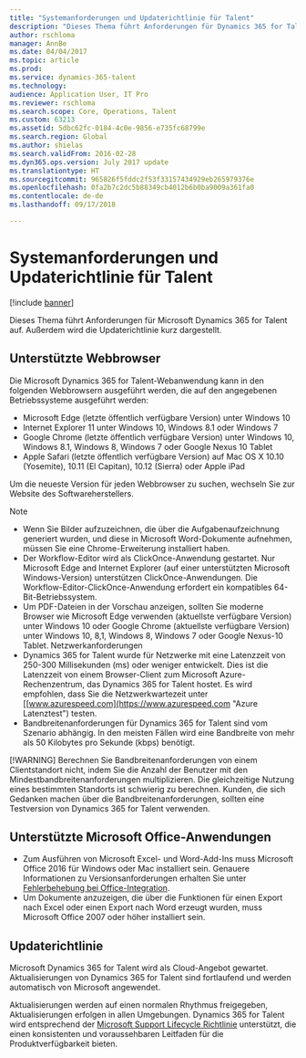 ```yaml
---
title: "Systemanforderungen und Updaterichtlinie für Talent"
description: "Dieses Thema führt Anforderungen für Dynamics 365 for Talent auf. Außerdem wird die Updaterichtlinie kurz dargestellt."
author: rschloma
manager: AnnBe
ms.date: 04/04/2017
ms.topic: article
ms.prod: 
ms.service: dynamics-365-talent
ms.technology: 
audience: Application User, IT Pro
ms.reviewer: rschloma
ms.search.scope: Core, Operations, Talent
ms.custom: 63213
ms.assetid: 5dbc62fc-0184-4c0e-9856-e735fc68799e
ms.search.region: Global
ms.author: shielas
ms.search.validFrom: 2016-02-28
ms.dyn365.ops.version: July 2017 update
ms.translationtype: HT
ms.sourcegitcommit: 965826f5fddc2f53f33157434929eb265979376e
ms.openlocfilehash: 0fa2b7c2dc5b88349cb4012b6b0ba9009a361fa0
ms.contentlocale: de-de
ms.lasthandoff: 09/17/2018

---
```


# <a name="talent-system-requirements-and-update-policy"></a>Systemanforderungen und Updaterichtlinie für Talent

[!include [banner](includes/banner.md)]

Dieses Thema führt Anforderungen für Microsoft Dynamics 365 for Talent auf. Außerdem wird die Updaterichtlinie kurz dargestellt.

## <a name="supported-web-browsers"></a>Unterstützte Webbrowser

Die Microsoft Dynamics 365 for Talent-Webanwendung kann in den folgenden Webbrowsern ausgeführt werden, die auf den angegebenen Betriebssysteme ausgeführt werden: 

*   Microsoft Edge (letzte öffentlich verfügbare Version) unter Windows 10
*   Internet Explorer 11 unter Windows 10, Windows 8.1 oder Windows 7
*   Google Chrome (letzte öffentlich verfügbare Version) unter Windows 10, Windows 8.1, Windows 8, Windows 7 oder Google Nexus 10 Tablet
*   Apple Safari (letzte öffentlich verfügbare Version) auf Mac OS X 10.10 (Yosemite), 10.11 (El Capitan), 10.12 (Sierra) oder Apple iPad

Um die neueste Version für jeden Webbrowser zu suchen, wechseln Sie zur Website des Softwareherstellers. 

> [!NOTE]
> * Wenn Sie Bilder aufzuzeichnen, die über die Aufgabenaufzeichnung generiert wurden, und diese in Microsoft Word-Dokumente aufnehmen, müssen Sie eine Chrome-Erweiterung installiert haben. 
> * Der Workflow-Editor wird als ClickOnce-Anwendung gestartet. Nur Microsoft Edge and Internet Explorer (auf einer unterstützten Microsoft Windows-Version) unterstützen ClickOnce-Anwendungen. Die Workflow-Editor-ClickOnce-Anwendung erfordert ein kompatibles 64-Bit-Betriebssystem.
> * Um PDF-Dateien in der Vorschau anzeigen, sollten Sie moderne Browser wie Microsoft Edge verwenden (aktuellste verfügbare Version) unter Windows 10 oder Google Chrome (aktuellste verfügbare Version) unter Windows 10, 8,1, Windows 8, Windows 7 oder Google Nexus-10 Tablet.
>   Netzwerkanforderungen
> * Dynamics 365 for Talent wurde für Netzwerke mit eine Latenzzeit von 250-300 Millisekunden (ms) oder weniger entwickelt. Dies ist die Latenzzeit von einem Browser-Client zum Microsoft Azure-Rechenzentrum, das Dynamics 365 for Talent hostet. Es wird empfohlen, dass Sie die Netzwerkwartezeit unter [[www.azurespeed.com](https://www.azurespeed.com "Azure Latenztest") testen.
> * Bandbreitenanforderungen für Dynamics 365 for Talent sind vom Szenario abhängig. In den meisten Fällen wird eine Bandbreite von mehr als 50 Kilobytes pro Sekunde (kbps) benötigt.
> 
> [!WARNING]
> Berechnen Sie Bandbreitenanforderungen von einem Clientstandort nicht, indem Sie die Anzahl der Benutzer mit den Mindestbandbreitenanforderungen multiplizieren. Die gleichzeitige Nutzung eines bestimmten Standorts ist schwierig zu berechnen. Kunden, die sich Gedanken machen über die Bandbreitenanforderungen, sollten eine Testversion von Dynamics 365 for Talent verwenden.

## <a name="supported-microsoft-office-applications"></a>Unterstützte Microsoft Office-Anwendungen

* Zum Ausführen von Microsoft Excel- und Word-Add-Ins muss Microsoft Office 2016 für Windows oder Mac installiert sein. Genauere Informationen zu Versionsanforderungen erhalten Sie unter [Fehlerbehebung bei Office-Integration](../dev-itpro/office-integration/office-integration-troubleshooting.md "Fehlerbehebung bei Office-Integration").
* Um Dokumente anzuzeigen, die über die Funktionen für einen Export nach Excel oder einen Export nach Word erzeugt wurden, muss Microsoft Office 2007 oder höher installiert sein.

## <a name="update-policy"></a>Updaterichtlinie

Microsoft Dynamics 365 for Talent wird als Cloud-Angebot gewartet. Aktualisierungen von Dynamics 365 for Talent sind fortlaufend und werden automatisch von Microsoft angewendet.

Aktualisierungen werden auf einen normalen Rhythmus freigegeben, Aktualisierungen erfolgen in allen Umgebungen.  Dynamics 365 for Talent wird entsprechend der [Microsoft Support Lifecycle Richtlinie](https://support.microsoft.com/en-us/gp/lifecycle#gp/OSSLpolicy "Microsoft Support Lifecyle") unterstützt, die einen konsistenten und voraussehbaren Leitfaden für die Produktverfügbarkeit bieten.

